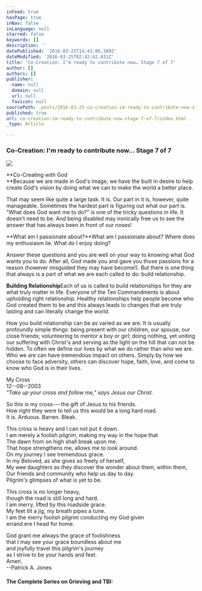 ```yaml
---
inFeed: true
hasPage: true
inNav: false
inLanguage: null
starred: false
keywords: []
description: ''
datePublished: '2016-03-25T14:41:06.389Z'
dateModified: '2016-03-25T02:42:42.431Z'
title: 'Co-Creation: I’m ready to contribute now… Stage 7 of 7'
author: []
authors: []
publisher:
  name: null
  domain: null
  url: null
  favicon: null
sourcePath: _posts/2016-03-25-co-creation-im-ready-to-contribute-now-stage-7-of-7.md
published: true
url: co-creation-im-ready-to-contribute-now-stage-7-of-7/index.html
_type: Article

---
```

### Co-Creation: I'm ready to contribute now... Stage 7 of 7
![](https://the-grid-user-content.s3-us-west-2.amazonaws.com/d1ad8631-07e3-40b8-8177-2c82c1d6373f.jpg)

**Co-Creating with God  
**Because we are made in God's image, we have the built in desire to help create God's vision by doing what we can to make the world a better place.

That may seem like quite a large task. It is. Our part in it is, however, quite manageable. Sometimes the hardest part is figuring out what our part is. "What does God want me to do?" is one of the tricky questions in life. It doesn't need to be. And being disabled may ironically free us to see the answer that has always been in front of our noses!

**What am I passionate about?**What am I passionate about? Where does my enthusiasm lie. What do I enjoy doing?

Answer these questions and you are well on your way to knowing what God wants you to do. After all, God made you and gave you those passions for a reason (however misguided they may have become!). But there is one thing that always is a part of what we are each called to do: build relationship.

**Building Relationship**Each of us is called to build relationships for they are what truly matter in life. Everyone of the Ten Commandments is about upholding right relationship. Healthy relationships help people become who God created them to be and this always leads to changes that are truly lasting and can literally change the world.

How you build relationship can be as varied as we are. It is usually profoundly simple things: being present with our children, our spouse, our close friends; volunteering to mentor a boy or girl; doing nothing, yet uniting our suffering with Christ's and serving as the light on the hill that can not be hidden. To often we define our lives by what we do rather than who we are. Who we are can have tremendous impact on others. Simply by how we choose to face adversity, others can discover hope, faith, love, and come to know who God is in their lives.

My Cross  
12--08--2003  
_"Take up your cross and follow me," says Jesus our Christ._

So this is my cross --- the gift of Jesus to his friends.  
How right they were to tell us this would be a long hard road.  
It is. Arduous. Barren. Bleak.

This cross is heavy and I can not put it down.  
I am merely a foolish pilgrim, making my way in the hope that  
The dawn from on high shall break upon me.  
That hope strengthens me, allows me to look around.  
On my journey I see tremendous grace.  
In my Beloved, as she gives so freely of herself,  
My wee daughters as they discover the wonder about them, within them,  
Our friends and community who help us day to day.  
Pilgrim's glimpses of what is yet to be.

This cross is no longer heavy,  
though the road is still long and hard.  
I am merry, lifted by this roadside grace.  
My feet lilt a jig, my breath pipes a tune.  
I am the merry foolish pilgrim conducting my God given  
errand ere I head for home.

God grant me always the grace of foolishness  
that I may see your grace boundless about me  
and joyfully travel this pilgrim's journey  
as I strive to be your hands and feet.  
Amen.  
--Patrick A. Jones

#### The Complete Series on Grieving and TBI: